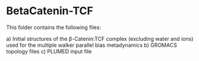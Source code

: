 # BetaCatenin-TCF

This folder contains the following files:

a) Initial structures of the β-Catenin:TCF complex (excluding water and ions) used for the multiple walker parallel bias metadynamics
b) GROMACS topology files
c) PLUMED input file
